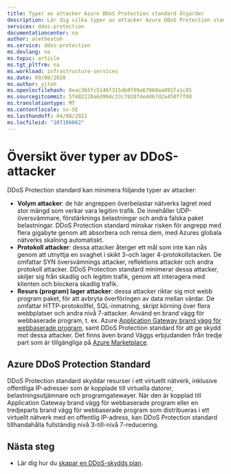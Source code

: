 ```yaml
---
title: Typer av attacker Azure DDoS Protection standard åtgärder
description: Lär dig vilka typer av attacker Azure DDoS Protection standard skyddar mot.
services: ddos-protection
documentationcenter: na
author: aletheatoh
ms.service: ddos-protection
ms.devlang: na
ms.topic: article
ms.tgt_pltfrm: na
ms.workload: infrastructure-services
ms.date: 09/08/2020
ms.author: yitoh
ms.openlocfilehash: 8eac365fc5146f315db8f09a67960aa892fa1c85
ms.sourcegitcommit: 5f482220a6d994c33c7920f4e4d67d2a450f7f08
ms.translationtype: MT
ms.contentlocale: sv-SE
ms.lasthandoff: 04/08/2021
ms.locfileid: "107106062"
---
```

# <a name="types-of-ddos-attacks-overview"></a>Översikt över typer av DDoS-attacker

DDoS Protection standard kan minimera följande typer av attacker:

- **Volym attacker**: de här angreppen överbelastar nätverks lagret med stor mängd som verkar vara legitim trafik. De innehåller UDP-översvämmare, förstärknings belastningar och andra falska paket belastningar. DDoS Protection standard minskar risken för angrepp med flera gigabyte genom att absorbera och rensa dem, med Azures globala nätverks skalning automatiskt.
- **Protokoll attacker**: dessa attacker återger ett mål som inte kan nås genom att utnyttja en svaghet i skikt 3-och lager 4-protokollstacken. De omfattar SYN översvämnings attacker, reflektions attacker och andra protokoll attacker. DDoS Protection standard minimerar dessa attacker, skiljer sig från skadlig och legitim trafik, genom att interagera med klienten och blockera skadlig trafik. 
- **Resurs (program) lager attacker**: dessa attacker riktar sig mot webb program paket, för att avbryta överföringen av data mellan värdar. De omfattar HTTP-protokollfel, SQL-inmatning, skript körning över flera webbplatser och andra nivå 7-attacker. Använd en brand vägg för webbaserade program, t. ex. Azure [Application Gateway brand vägg för webbaserade program](../web-application-firewall/ag/ag-overview.md?toc=%2fazure%2fvirtual-network%2ftoc.json), samt DDoS Protection standard för att ge skydd mot dessa attacker. Det finns även brand Väggs erbjudanden från tredje part som är tillgängliga på [Azure Marketplace](https://azuremarketplace.microsoft.com/marketplace/apps?page=1&search=web%20application%20firewall).

## <a name="azure-ddos-protection-standard"></a>Azure DDoS Protection Standard

DDoS Protection standard skyddar resurser i ett virtuellt nätverk, inklusive offentliga IP-adresser som är kopplade till virtuella datorer, belastningsutjämnare och programgatewayer. När den är kopplad till Application Gateway brand vägg för webbaserade program eller en tredjeparts brand vägg för webbaserade program som distribueras i ett virtuellt nätverk med en offentlig IP-adress, kan DDoS Protection standard tillhandahålla fullständig nivå 3-till-nivå 7-reducering.

## <a name="next-steps"></a>Nästa steg

- Lär dig hur du [skapar en DDoS-skydds plan](manage-ddos-protection.md).